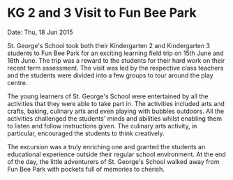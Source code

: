# KG 2 and 3 Visit to Fun Bee Park
Date: Thu, 18 Jun 2015

St. George's School took both their Kindergarten 2 and Kindergarten 3 students to Fun Bee Park for an exciting learning field trip on 15th June and 16th June. The trip was a reward to the students for their hard work on their recent term assessment. The visit was led by the respective class teachers and the students were divided into a few groups to tour around the play centre.

The young learners of St. George's School were entertained by all the activities that they were able to take part in. The activities included arts and crafts, baking, culinary arts and even playing with bubbles outdoors. All the activities challenged the students' minds and abilities whilst enabling them to listen and follow instructions given. The culinary arts activity, in particular, encouraged the students to think creatively.

The excursion was a truly enriching one and granted the students an educational experience outside their regular school environment. At the end of the day, the little adventurers of St. George's School walked away from Fun Bee Park with pockets full of memories to cherish.

